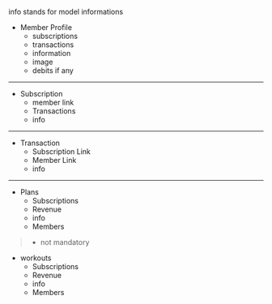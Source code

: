 info stands for model informations

- Member Profile
  - subscriptions
  - transactions
  - information
  - image
  - debits if any
---
- Subscription
  - member link
  - Transactions
  - info
---
- Transaction
  - Subscription Link
  - Member Link
  - info
---
- Plans
  - Subscriptions
  - Revenue
  - info
  - Members

>* not mandatory
- workouts
  - Subscriptions
  - Revenue
  - info
  - Members
